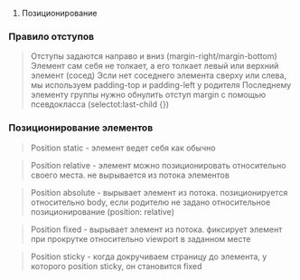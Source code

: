 1. Позиционирование

### Правило отступов
> Отступы задаются направо и вниз (margin-right/margin-bottom)
> Элемент сам себя не толкает, а его толкает левый или верхний элемент (сосед)
> Эсли нет соседнего элемента сверху или слева, мы используем padding-top и padding-left у родителя
> Последнему элементу группы нужно обнулить отступ margin с помощью псевдокласса (selectot:last-child {})

### Позиционирование элементов
> Position static - элемент ведет себя как обычно

> Position relative - элемент можно позиционировать относительно своего места. не вырывается из потока элементов

> Position absolute - вырывает элемент из потока. позиционируется относительно body, если родителю не задано относительное позиционирование (position: relative)

> Position fixed - вырывает элемент из потока. фиксирует элемент при прокрутке относительно viewport в заданном месте

> Position sticky - когда докручиваем страницу до элемента, у которого position sticky, он становится fixed
